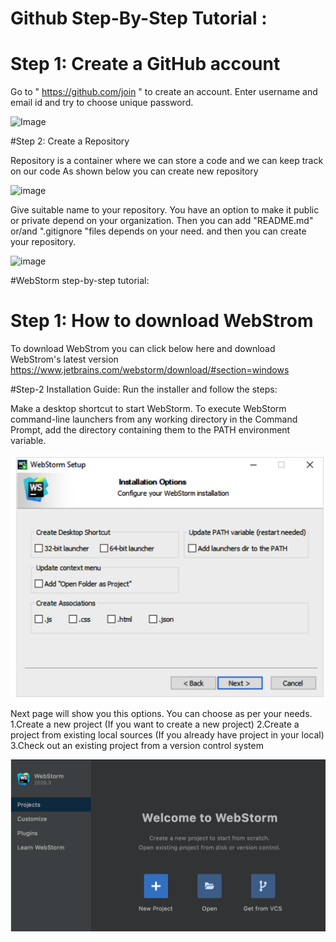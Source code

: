 # Github Step-By-Step Tutorial :

# Step 1: Create a GitHub account
 
Go to  " https://github.com/join " to create an account. Enter username and email id and try to choose unique password.
 
![Image](https://user-images.githubusercontent.com/91209217/134709240-cff6adab-b938-45dc-aaad-eacad88f4d20.png) 

#Step 2: Create a Repository 

Repository is a container where we can store a code and we can
keep track on our code
As shown below you can create new repository

![image](C:\Users\neelp\WebstormProjects\A03\repo.png)

Give suitable name to your repository.
You have an option to make it public or private depend on your organization.
Then you can add "README.md" or/and ".gitignore "files depends on your need.
and then you can create your repository.

![image](C:\Users\neelp\WebstormProjects\A03\repo2.png)

#WebStorm step-by-step tutorial:
# Step 1: How to download WebStrom 
To download WebStrom you can click below here and download WebStrom's latest version
https://www.jetbrains.com/webstorm/download/#section=windows

#Step-2 Installation Guide:
Run the installer and follow the steps:

Make a desktop shortcut to start WebStorm.
To execute WebStorm command-line launchers from any working directory in the Command Prompt, 
add the directory containing them to the PATH environment variable.

![image](Web1.PNG)

Next page will show you this options. You can choose as per your needs.
1.Create a new project (If you want to create a new project)
2.Create a project from existing local sources (If you already have project in your local)
3.Check out an existing project from a version control system

![image](web2.PNG)
